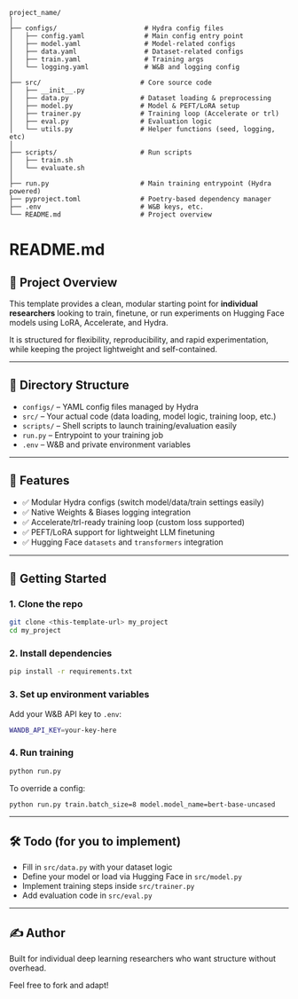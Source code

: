```text
project_name/
│
├── configs/                      # Hydra config files
│   ├── config.yaml               # Main config entry point
│   ├── model.yaml                # Model-related configs
│   ├── data.yaml                 # Dataset-related configs
│   ├── train.yaml                # Training args
│   └── logging.yaml              # W&B and logging config
│
├── src/                         # Core source code
│   ├── __init__.py
│   ├── data.py                  # Dataset loading & preprocessing
│   ├── model.py                 # Model & PEFT/LoRA setup
│   ├── trainer.py               # Training loop (Accelerate or trl)
│   ├── eval.py                  # Evaluation logic
│   └── utils.py                 # Helper functions (seed, logging, etc)
│
├── scripts/                     # Run scripts
│   ├── train.sh
│   └── evaluate.sh
│
├── run.py                       # Main training entrypoint (Hydra powered)
├── pyproject.toml               # Poetry-based dependency manager
├── .env                         # W&B keys, etc.
└── README.md                    # Project overview
```

# README.md

## 📘 Project Overview
This template provides a clean, modular starting point for **individual researchers** looking to train, finetune, or run experiments on Hugging Face models using LoRA, Accelerate, and Hydra.

It is structured for flexibility, reproducibility, and rapid experimentation, while keeping the project lightweight and self-contained.

---

## 📂 Directory Structure

- `configs/` – YAML config files managed by Hydra
- `src/` – Your actual code (data loading, model logic, training loop, etc.)
- `scripts/` – Shell scripts to launch training/evaluation easily
- `run.py` – Entrypoint to your training job
- `.env` – W&B and private environment variables

---

## 🔧 Features

- ✅ Modular Hydra configs (switch model/data/train settings easily)
- ✅ Native Weights & Biases logging integration
- ✅ Accelerate/trl-ready training loop (custom loss supported)
- ✅ PEFT/LoRA support for lightweight LLM finetuning
- ✅ Hugging Face `datasets` and `transformers` integration

---

## 🚀 Getting Started

### 1. Clone the repo
```bash
git clone <this-template-url> my_project
cd my_project
```

### 2. Install dependencies
```bash
pip install -r requirements.txt
```

### 3. Set up environment variables
Add your W&B API key to `.env`:
```bash
WANDB_API_KEY=your-key-here
```

### 4. Run training
```bash
python run.py
```

To override a config:
```bash
python run.py train.batch_size=8 model.model_name=bert-base-uncased
```

---

## 🛠️ Todo (for you to implement)
- Fill in `src/data.py` with your dataset logic
- Define your model or load via Hugging Face in `src/model.py`
- Implement training steps inside `src/trainer.py`
- Add evaluation code in `src/eval.py`

---

## ✍️ Author
Built for individual deep learning researchers who want structure without overhead.

Feel free to fork and adapt!
